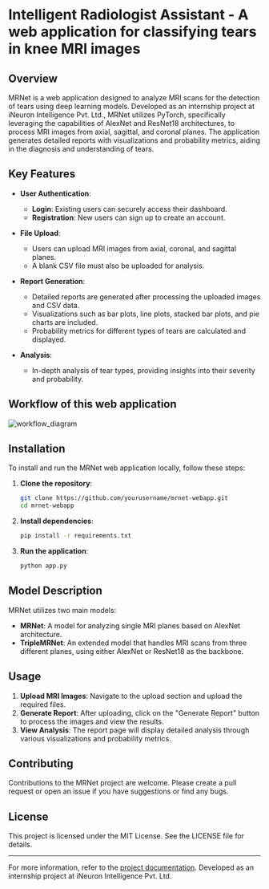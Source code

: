 # Intelligent Radiologist Assistant - A web application for classifying tears in knee MRI images


## Overview

MRNet is a web application designed to analyze MRI scans for the detection of tears using deep learning models. Developed as an internship project at iNeuron Intelligence Pvt. Ltd., MRNet utilizes PyTorch, specifically leveraging the capabilities of AlexNet and ResNet18 architectures, to process MRI images from axial, sagittal, and coronal planes. The application generates detailed reports with visualizations and probability metrics, aiding in the diagnosis and understanding of tears.

## Key Features

- **User Authentication**: 
  - **Login**: Existing users can securely access their dashboard.
  - **Registration**: New users can sign up to create an account.

- **File Upload**: 
  - Users can upload MRI images from axial, coronal, and sagittal planes.
  - A blank CSV file must also be uploaded for analysis.

- **Report Generation**: 
  - Detailed reports are generated after processing the uploaded images and CSV data.
  - Visualizations such as bar plots, line plots, stacked bar plots, and pie charts are included.
  - Probability metrics for different types of tears are calculated and displayed.

- **Analysis**:
  - In-depth analysis of tear types, providing insights into their severity and probability.
 
## Workflow of this web application
![workflow_diagram](https://github.com/ArupSankarRoy/INTELLIGENT-RADIOLOGIST-ASSISTANT/assets/115450599/a2067030-2178-4fc8-9030-daecb4feb40b)


## Installation

To install and run the MRNet web application locally, follow these steps:

1. **Clone the repository**:
   ```sh
   git clone https://github.com/yourusername/mrnet-webapp.git
   cd mrnet-webapp
   ```

2. **Install dependencies**:
   ```sh
   pip install -r requirements.txt
   ```

3. **Run the application**:
   ```sh
   python app.py
   ```

## Model Description

MRNet utilizes two main models:

- **MRNet**: A model for analyzing single MRI planes based on AlexNet architecture.
- **TripleMRNet**: An extended model that handles MRI scans from three different planes, using either AlexNet or ResNet18 as the backbone.

## Usage

1. **Upload MRI Images**: Navigate to the upload section and upload the required files.
2. **Generate Report**: After uploading, click on the "Generate Report" button to process the images and view the results.
3. **View Analysis**: The report page will display detailed analysis through various visualizations and probability metrics.

## Contributing

Contributions to the MRNet project are welcome. Please create a pull request or open an issue if you have suggestions or find any bugs.

## License

This project is licensed under the MIT License. See the LICENSE file for details.

---

For more information, refer to the [project documentation](https://github.com/yourusername/mrnet-webapp/wiki). Developed as an internship project at iNeuron Intelligence Pvt. Ltd.
